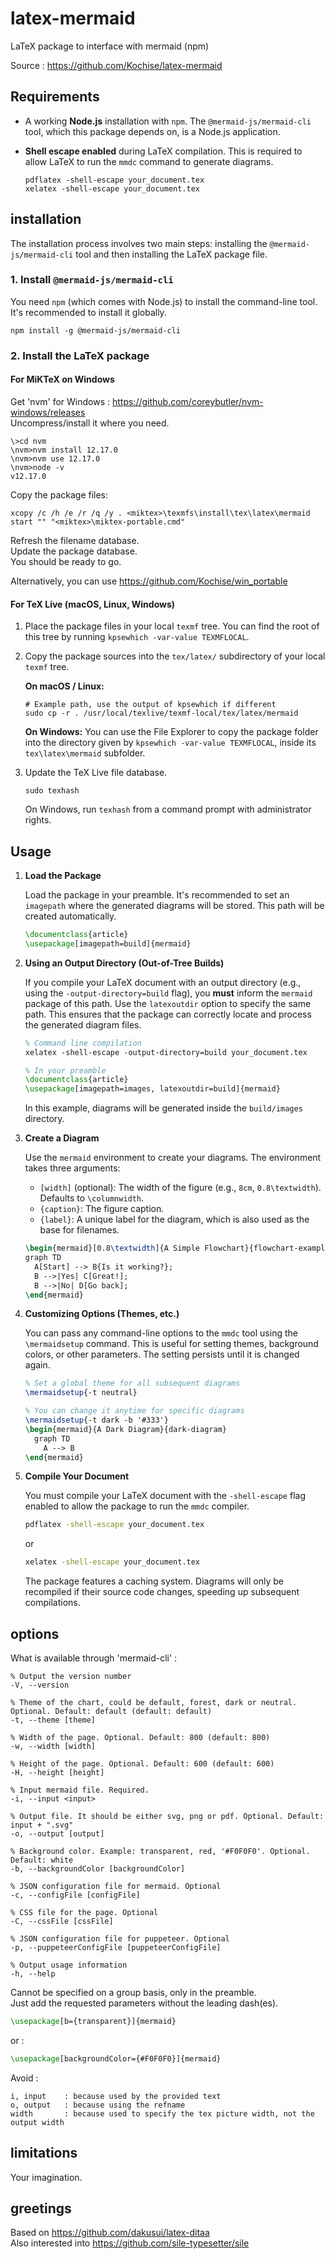 # latex-mermaid
LaTeX package to interface with mermaid (npm)

Source : https://github.com/Kochise/latex-mermaid

## Requirements

*   A working **Node.js** installation with `npm`. The `@mermaid-js/mermaid-cli` tool, which this package depends on, is a Node.js application.
*   **Shell escape enabled** during LaTeX compilation. This is required to allow LaTeX to run the `mmdc` command to generate diagrams.

    ```shell
    pdflatex -shell-escape your_document.tex
    xelatex -shell-escape your_document.tex
    ```

## installation

The installation process involves two main steps: installing the `@mermaid-js/mermaid-cli` tool and then installing the LaTeX package file.

### 1. Install `@mermaid-js/mermaid-cli`

You need `npm` (which comes with Node.js) to install the command-line tool. It's recommended to install it globally.

```shell
npm install -g @mermaid-js/mermaid-cli
```

### 2. Install the LaTeX package

#### For MiKTeX on Windows

Get 'nvm' for Windows : https://github.com/coreybutler/nvm-windows/releases<br>
Uncompress/install it where you need.<br>

```batch
\>cd nvm
\nvm>nvm install 12.17.0
\nvm>nvm use 12.17.0
\nvm>node -v
v12.17.0
```

Copy the package files:
```batch
xcopy /c /h /e /r /q /y . <miktex>\texmfs\install\tex\latex\mermaid
start "" "<miktex>\miktex-portable.cmd"
```

Refresh the filename database.<br>
Update the package database.<br>
You should be ready to go.<br>

Alternatively, you can use https://github.com/Kochise/win_portable

#### For TeX Live (macOS, Linux, Windows)

1.  Place the package files in your local `texmf` tree. You can find the root of this tree by running `kpsewhich -var-value TEXMFLOCAL`.
2.  Copy the package sources into the `tex/latex/` subdirectory of your local `texmf` tree.

    **On macOS / Linux:**
    ```shell
    # Example path, use the output of kpsewhich if different
    sudo cp -r . /usr/local/texlive/texmf-local/tex/latex/mermaid
    ```
    **On Windows:**
    You can use the File Explorer to copy the package folder into the directory given by `kpsewhich -var-value TEXMFLOCAL`, inside its `tex\latex\mermaid` subfolder.

3.  Update the TeX Live file database.
    ```shell
    sudo texhash
    ```
    On Windows, run `texhash` from a command prompt with administrator rights.

## Usage

1.  **Load the Package**

    Load the package in your preamble. It's recommended to set an `imagepath` where the generated diagrams will be stored. This path will be created automatically.

    ```latex
    \documentclass{article}
    \usepackage[imagepath=build]{mermaid}
    ```

3.  **Using an Output Directory (Out-of-Tree Builds)**

    If you compile your LaTeX document with an output directory (e.g., using the `-output-directory=build` flag), you **must** inform the `mermaid` package of this path. Use the `latexoutdir` option to specify the same path. This ensures that the package can correctly locate and process the generated diagram files.

    ```latex
    % Command line compilation
    xelatex -shell-escape -output-directory=build your_document.tex
    ```

    ```latex
    % In your preamble
    \documentclass{article}
    \usepackage[imagepath=images, latexoutdir=build]{mermaid}
    ```

    In this example, diagrams will be generated inside the `build/images` directory.

2.  **Create a Diagram**

    Use the `mermaid` environment to create your diagrams. The environment takes three arguments:
    - `[width]` (optional): The width of the figure (e.g., `8cm`, `0.8\textwidth`). Defaults to `\columnwidth`.
    - `{caption}`: The figure caption.
    - `{label}`: A unique label for the diagram, which is also used as the base for filenames.

    ```latex
    \begin{mermaid}[0.8\textwidth]{A Simple Flowchart}{flowchart-example}
    graph TD
      A[Start] --> B{Is it working?};
      B -->|Yes| C[Great!];
      B -->|No| D[Go back];
    \end{mermaid}
    ```

3.  **Customizing Options (Themes, etc.)**

    You can pass any command-line options to the `mmdc` tool using the `\mermaidsetup` command. This is useful for setting themes, background colors, or other parameters. The setting persists until it is changed again.

    ```latex
    % Set a global theme for all subsequent diagrams
    \mermaidsetup{-t neutral}

    % You can change it anytime for specific diagrams
    \mermaidsetup{-t dark -b '#333'}
    \begin{mermaid}{A Dark Diagram}{dark-diagram}
      graph TD
        A --> B
    \end{mermaid}
    ```

4.  **Compile Your Document**

    You must compile your LaTeX document with the `-shell-escape` flag enabled to allow the package to run the `mmdc` compiler.

    ```sh
    pdflatex -shell-escape your_document.tex
    ```
    or
    ```sh
    xelatex -shell-escape your_document.tex
    ```

    The package features a caching system. Diagrams will only be recompiled if their source code changes, speeding up subsequent compilations.

## options

What is available through 'mermaid-cli' :

```
% Output the version number
-V, --version

% Theme of the chart, could be default, forest, dark or neutral. Optional. Default: default (default: default)
-t, --theme [theme]

% Width of the page. Optional. Default: 800 (default: 800)
-w, --width [width]

% Height of the page. Optional. Default: 600 (default: 600)
-H, --height [height]

% Input mermaid file. Required.
-i, --input <input>

% Output file. It should be either svg, png or pdf. Optional. Default: input + ".svg"
-o, --output [output]

% Background color. Example: transparent, red, '#F0F0F0'. Optional. Default: white
-b, --backgroundColor [backgroundColor]

% JSON configuration file for mermaid. Optional
-c, --configFile [configFile]

% CSS file for the page. Optional
-C, --cssFile [cssFile]

% JSON configuration file for puppeteer. Optional
-p, --puppeteerConfigFile [puppeteerConfigFile]

% Output usage information
-h, --help
```

Cannot be specified on a group basis, only in the preamble.<br>
Just add the requested parameters without the leading dash(es).<br>

```latex
\usepackage[b={transparent}]{mermaid}
```

or :

```latex
\usepackage[backgroundColor={#F0F0F0}]{mermaid}
```

Avoid :

```
i, input	: because used by the provided text
o, output	: because using the refname
width		: because used to specify the tex picture width, not the output width
```

## limitations

Your imagination.

## greetings

Based on https://github.com/dakusui/latex-ditaa<br>
Also interested into https://github.com/sile-typesetter/sile<br>
